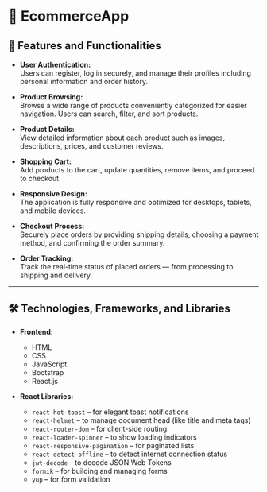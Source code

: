 # 🛒 EcommerceApp

## 🌟 Features and Functionalities

- **User Authentication:**  
  Users can register, log in securely, and manage their profiles including personal information and order history.

- **Product Browsing:**  
  Browse a wide range of products conveniently categorized for easier navigation. Users can search, filter, and sort products.

- **Product Details:**  
  View detailed information about each product such as images, descriptions, prices, and customer reviews.

- **Shopping Cart:**  
  Add products to the cart, update quantities, remove items, and proceed to checkout.

- **Responsive Design:**  
  The application is fully responsive and optimized for desktops, tablets, and mobile devices.

- **Checkout Process:**  
  Securely place orders by providing shipping details, choosing a payment method, and confirming the order summary.

- **Order Tracking:**  
  Track the real-time status of placed orders — from processing to shipping and delivery.

---

## 🛠️ Technologies, Frameworks, and Libraries

- **Frontend:**
  - HTML  
  - CSS  
  - JavaScript  
  - Bootstrap  
  - React.js  

- **React Libraries:**
  - `react-hot-toast` – for elegant toast notifications  
  - `react-helmet` – to manage document head (like title and meta tags)  
  - `react-router-dom` – for client-side routing  
  - `react-loader-spinner` – to show loading indicators  
  - `react-responsive-pagination` – for paginated lists  
  - `react-detect-offline` – to detect internet connection status  
  - `jwt-decode` – to decode JSON Web Tokens  
  - `formik` – for building and managing forms  
  - `yup` – for form validation  
